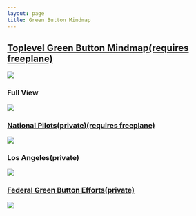 ```yaml
---
layout: page
title: Green Button Mindmap
---
```


<section class="mindmap">
<h2><a href="../Green%20Button%20for%20America.mm">Toplevel Green Button Mindmap</a><a href="http://freeplane.sourceforge.net/wiki/index.php/Main_Page">(requires freeplane)</a></h2>
<img  class="img-responsive" src = "images/MindMap2.png" />
<h3>Full View</h3>
<img  class="img-responsive" src = "images/MindMap1.png" />
<h3><a href="../NationalPilots.mm">National Pilots(private)</a><a href="http://freeplane.sourceforge.net/wiki/index.php/Main_Page">(requires freeplane)</a></h3>
<img  class="img-responsive" src = "images/NationalPilots.png" />
<h3>Los Angeles(private)</h3>
<img  class="img-responsive" src = "images/MindMap_LosAngeles.png" />
<h3><a href="Federal%20Green%20Button%20Effort.mm">Federal Green Button Efforts(private)</a></h3>
<img  class="img-responsive" src = "images/Mind.png" />
</section>
